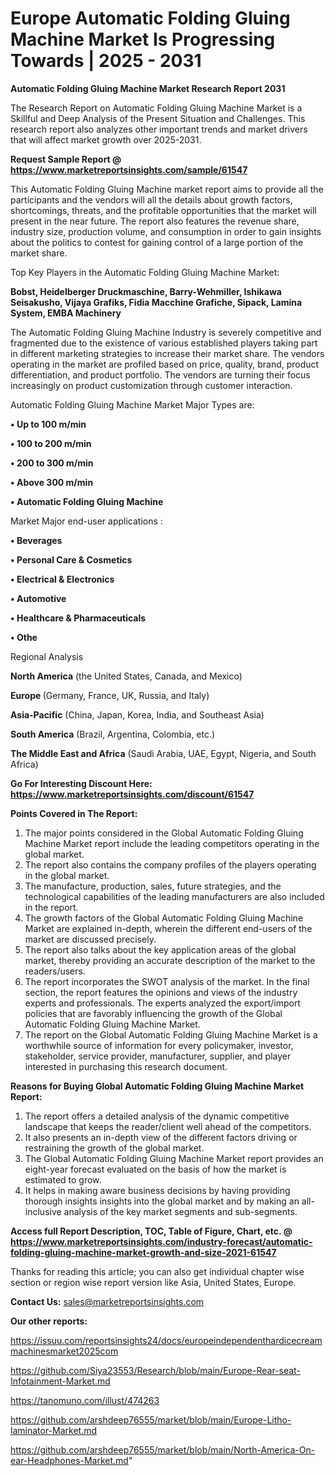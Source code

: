 # Europe Automatic Folding Gluing Machine Market Is Progressing Towards | 2025 - 2031

<strong>Automatic Folding Gluing Machine Market Research Report 2031</strong>

The Research Report on Automatic Folding Gluing Machine Market is a Skillful and Deep Analysis of the Present Situation and Challenges. This research report also analyzes other important trends and market drivers that will affect market growth over 2025-2031.

<strong>Request Sample Report @ <a href=https://www.marketreportsinsights.com/sample/61547>https://www.marketreportsinsights.com/sample/61547</a></strong>

This Automatic Folding Gluing Machine market report aims to provide all the participants and the vendors will all the details about growth factors, shortcomings, threats, and the profitable opportunities that the market will present in the near future. The report also features the revenue share, industry size, production volume, and consumption in order to gain insights about the politics to contest for gaining control of a large portion of the market share.

Top Key Players in the Automatic Folding Gluing Machine Market:

<strong>Bobst, Heidelberger Druckmaschine, Barry-Wehmiller, Ishikawa Seisakusho, Vijaya Grafiks, Fidia Macchine Grafiche, Sipack, Lamina System, EMBA Machinery</strong>

The Automatic Folding Gluing Machine Industry is severely competitive and fragmented due to the existence of various established players taking part in different marketing strategies to increase their market share. The vendors operating in the market are profiled based on price, quality, brand, product differentiation, and product portfolio. The vendors are turning their focus increasingly on product customization through customer interaction.

Automatic Folding Gluing Machine Market Major Types are:

<strong>• Up to 100 m/min

• 100 to 200 m/min

• 200 to 300 m/min

• Above 300 m/min

• Automatic Folding Gluing Machine</strong>

Market Major end-user applications :

<strong>• Beverages

• Personal Care & Cosmetics

• Electrical & Electronics

• Automotive

• Healthcare & Pharmaceuticals

• Othe</strong>

Regional Analysis

</u><strong><b>North America</b></strong> (the United States, Canada, and Mexico)

<strong><b>Europe </b></strong>(Germany, France, UK, Russia, and Italy)

<strong><b>Asia-Pacific</b></strong> (China, Japan, Korea, India, and Southeast Asia)

<strong><b>South America</b></strong> (Brazil, Argentina, Colombia, etc.)

<strong><b>The Middle East and Africa</b></strong> (Saudi Arabia, UAE, Egypt, Nigeria, and South Africa)

<strong>Go For Interesting Discount Here: <a href=https://www.marketreportsinsights.com/discount/61547>https://www.marketreportsinsights.com/discount/61547</a></strong>

<strong>Points Covered in The Report:</strong>
<ol>
  <li>The major points considered in the Global Automatic Folding Gluing Machine Market report include the leading competitors operating in the global market.</li>
  <li>The report also contains the company profiles of the players operating in the global market.</li>
  <li>The manufacture, production, sales, future strategies, and the technological capabilities of the leading manufacturers are also included in the report.</li>
  <li>The growth factors of the Global Automatic Folding Gluing Machine Market are explained in-depth, wherein the different end-users of the market are discussed precisely.</li>
  <li>The report also talks about the key application areas of the global market, thereby providing an accurate description of the market to the readers/users.</li>
  <li>The report incorporates the SWOT analysis of the market. In the final section, the report features the opinions and views of the industry experts and professionals. The experts analyzed the export/import policies that are favorably influencing the growth of the Global Automatic Folding Gluing Machine Market.</li>
  <li>The report on the Global Automatic Folding Gluing Machine Market is a worthwhile source of information for every policymaker, investor, stakeholder, service provider, manufacturer, supplier, and player interested in purchasing this research document.</li>
</ol>
<strong>Reasons for Buying Global Automatic Folding Gluing Machine Market Report:</strong>

<ol>
  <li>The report offers a detailed analysis of the dynamic competitive landscape that keeps the reader/client well ahead of the competitors.</li>
  <li>It also presents an in-depth view of the different factors driving or restraining the growth of the global market.</li>
  <li>The Global Automatic Folding Gluing Machine Market report provides an eight-year forecast evaluated on the basis of how the market is estimated to grow.</li>
  <li>It helps in making aware business decisions by having providing thorough insights insights into the global market and by making an all-inclusive analysis of the key market segments and sub-segments.</li>
</ol>
<strong>Access full Report Description, TOC, Table of Figure, Chart, etc. @ <a href=https://www.marketreportsinsights.com/industry-forecast/automatic-folding-gluing-machine-market-growth-and-size-2021-61547>https://www.marketreportsinsights.com/industry-forecast/automatic-folding-gluing-machine-market-growth-and-size-2021-61547</a></strong>


Thanks for reading this article; you can also get individual chapter wise section or region wise report version like Asia, United States, Europe.

<strong>Contact Us:</strong>
sales@marketreportsinsights.com

<strong>Our other reports:</strong>

<a href=https://issuu.com/reportsinsights24/docs/europeindependenthardicecreammachinesmarket2025com>https://issuu.com/reportsinsights24/docs/europeindependenthardicecreammachinesmarket2025com</a>

<a href=https://github.com/Siya23553/Research/blob/main/Europe-Rear-seat-Infotainment-Market.md>https://github.com/Siya23553/Research/blob/main/Europe-Rear-seat-Infotainment-Market.md</a>

<a href=https://tanomuno.com/illust/474263>https://tanomuno.com/illust/474263</a>

<a href=https://github.com/arshdeep76555/market/blob/main/Europe-Litho-laminator-Market.md>https://github.com/arshdeep76555/market/blob/main/Europe-Litho-laminator-Market.md</a>

<a href=https://github.com/arshdeep76555/market/blob/main/North-America-On-ear-Headphones-Market.md>https://github.com/arshdeep76555/market/blob/main/North-America-On-ear-Headphones-Market.md</a>"
